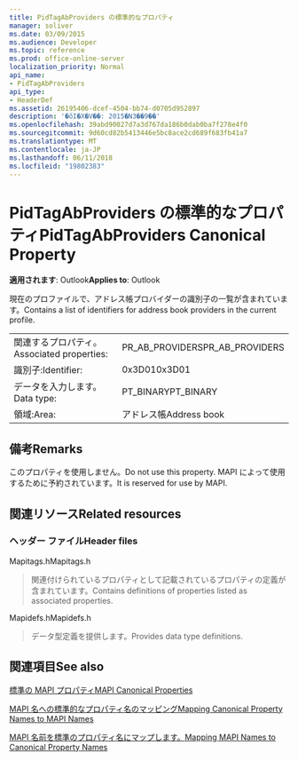 ```yaml
---
title: PidTagAbProviders の標準的なプロパティ
manager: soliver
ms.date: 03/09/2015
ms.audience: Developer
ms.topic: reference
ms.prod: office-online-server
localization_priority: Normal
api_name:
- PidTagAbProviders
api_type:
- HeaderDef
ms.assetid: 26195406-dcef-4504-bb74-d0705d952897
description: '�ŏI�X�V��: 2015�N3��9��'
ms.openlocfilehash: 39abd90027d7a3d767da186b0dab0ba7f278e4f0
ms.sourcegitcommit: 9d60cd82b5413446e5bc8ace2cd689f683fb41a7
ms.translationtype: MT
ms.contentlocale: ja-JP
ms.lasthandoff: 06/11/2018
ms.locfileid: "19802383"
---
```

# <a name="pidtagabproviders-canonical-property"></a><span data-ttu-id="69122-103">PidTagAbProviders の標準的なプロパティ</span><span class="sxs-lookup"><span data-stu-id="69122-103">PidTagAbProviders Canonical Property</span></span>

  
  
<span data-ttu-id="69122-104">**適用されます**: Outlook</span><span class="sxs-lookup"><span data-stu-id="69122-104">**Applies to**: Outlook</span></span> 
  
<span data-ttu-id="69122-105">現在のプロファイルで、アドレス帳プロバイダーの識別子の一覧が含まれています。</span><span class="sxs-lookup"><span data-stu-id="69122-105">Contains a list of identifiers for address book providers in the current profile.</span></span> 
  
|||
|:-----|:-----|
|<span data-ttu-id="69122-106">関連するプロパティ。</span><span class="sxs-lookup"><span data-stu-id="69122-106">Associated properties:</span></span>  <br/> |<span data-ttu-id="69122-107">PR_AB_PROVIDERS</span><span class="sxs-lookup"><span data-stu-id="69122-107">PR_AB_PROVIDERS</span></span>  <br/> |
|<span data-ttu-id="69122-108">識別子:</span><span class="sxs-lookup"><span data-stu-id="69122-108">Identifier:</span></span>  <br/> |<span data-ttu-id="69122-109">0x3D01</span><span class="sxs-lookup"><span data-stu-id="69122-109">0x3D01</span></span>  <br/> |
|<span data-ttu-id="69122-110">データを入力します。</span><span class="sxs-lookup"><span data-stu-id="69122-110">Data type:</span></span>  <br/> |<span data-ttu-id="69122-111">PT_BINARY</span><span class="sxs-lookup"><span data-stu-id="69122-111">PT_BINARY</span></span>  <br/> |
|<span data-ttu-id="69122-112">領域:</span><span class="sxs-lookup"><span data-stu-id="69122-112">Area:</span></span>  <br/> |<span data-ttu-id="69122-113">アドレス帳</span><span class="sxs-lookup"><span data-stu-id="69122-113">Address book</span></span>  <br/> |
   
## <a name="remarks"></a><span data-ttu-id="69122-114">備考</span><span class="sxs-lookup"><span data-stu-id="69122-114">Remarks</span></span>

<span data-ttu-id="69122-115">このプロパティを使用しません。</span><span class="sxs-lookup"><span data-stu-id="69122-115">Do not use this property.</span></span> <span data-ttu-id="69122-116">MAPI によって使用するために予約されています。</span><span class="sxs-lookup"><span data-stu-id="69122-116">It is reserved for use by MAPI.</span></span>
  
## <a name="related-resources"></a><span data-ttu-id="69122-117">関連リソース</span><span class="sxs-lookup"><span data-stu-id="69122-117">Related resources</span></span>

### <a name="header-files"></a><span data-ttu-id="69122-118">ヘッダー ファイル</span><span class="sxs-lookup"><span data-stu-id="69122-118">Header files</span></span>

<span data-ttu-id="69122-119">Mapitags.h</span><span class="sxs-lookup"><span data-stu-id="69122-119">Mapitags.h</span></span>
  
> <span data-ttu-id="69122-120">関連付けられているプロパティとして記載されているプロパティの定義が含まれています。</span><span class="sxs-lookup"><span data-stu-id="69122-120">Contains definitions of properties listed as associated properties.</span></span>
    
<span data-ttu-id="69122-121">Mapidefs.h</span><span class="sxs-lookup"><span data-stu-id="69122-121">Mapidefs.h</span></span>
  
> <span data-ttu-id="69122-122">データ型定義を提供します。</span><span class="sxs-lookup"><span data-stu-id="69122-122">Provides data type definitions.</span></span>
    
## <a name="see-also"></a><span data-ttu-id="69122-123">関連項目</span><span class="sxs-lookup"><span data-stu-id="69122-123">See also</span></span>



[<span data-ttu-id="69122-124">標準の MAPI プロパティ</span><span class="sxs-lookup"><span data-stu-id="69122-124">MAPI Canonical Properties</span></span>](mapi-canonical-properties.md)
  
[<span data-ttu-id="69122-125">MAPI 名への標準的なプロパティ名のマッピング</span><span class="sxs-lookup"><span data-stu-id="69122-125">Mapping Canonical Property Names to MAPI Names</span></span>](mapping-canonical-property-names-to-mapi-names.md)
  
[<span data-ttu-id="69122-126">MAPI 名前を標準のプロパティ名にマップします。</span><span class="sxs-lookup"><span data-stu-id="69122-126">Mapping MAPI Names to Canonical Property Names</span></span>](mapping-mapi-names-to-canonical-property-names.md)

